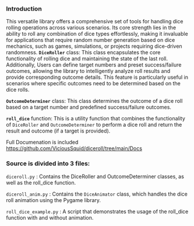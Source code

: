 ### Introduction

This versatile library offers a comprehensive set of tools for handling dice rolling operations across various scenarios. Its core strength lies in the ability to roll any combination of dice types effortlessly, making it invaluable for applications that require random number generation based on dice mechanics, such as games, simulations, or projects requiring dice-driven randomness.
<code style="color : name_color">**DiceRoller**</code> class: This class encapsulates the core functionality of rolling dice and maintaining the state of the last roll.
Additionally, Users can define target numbers and preset success/failure outcomes, allowing the library to intelligently analyze roll results and provide corresponding outcome details. This feature is particularly useful in scenarios where specific outcomes need to be determined based on the dice rolls.

<code style="color : name_color">**OutcomeDeterminer**</code> class: This class determines the outcome of a dice roll based on a target number and predefined success/failure outcomes.

<code style="color : name_color">**roll_dice**</code> function: This is a utility function that combines the functionality of <code style="color : name_color">DiceRoller</code> and <code style="color : name_color">OutcomeDeterminer</code> to perform a dice roll and return the result and outcome (if a target is provided).

Full Documenation is included https://github.com/ViciousSquid/diceroll/tree/main/Docs

### Source is divided into 3 files:


<code style="color : name_color">diceroll.py</code> : Contains the DiceRoller and OutcomeDeterminer classes, as well as the roll_dice function.

<code style="color : name_color">diceroll_anim.py</code> : Contains the <code style="color : name_color">DiceAnimator</code> class, which handles the dice roll animation using the Pygame library.

<code style="color : name_color">roll_dice_example.py</code> : A script that demonstrates the usage of the roll_dice function with and without animation.
